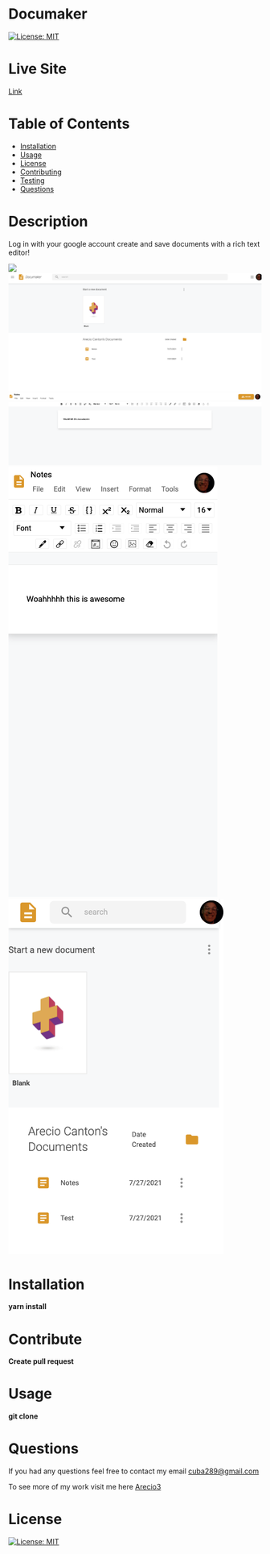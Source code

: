 # Documaker
  [![License: MIT](https://img.shields.io/badge/License-MIT-yellow.svg)](https://opensource.org/licenses/MIT)

  # Live Site
  [Link](https://documaker-arecio3.vercel.app/)
  
  # Table of Contents 
  * [Installation](#Installation) 
  * [Usage](#Usage) 
  * [License](#license)
  * [Contributing](#Contribute) 
  * [Testing](#Testing)
  * [Questions](#Questions)
  
  # Description 
Log in with your google account create and save documents with a rich text editor!

<img src="images/documaker1.png"></img>
<img src="images/documaker2.png"></img>
<img src="images/documaker3.png"></img>
<img src="images/documaker4.png"></img>
<img src="images/documaker5.png"></img>
  
  # Installation
   **yarn install**

  # Contribute
  **Create pull request**

  # Usage
  **git clone**

  # Questions
  If you had any questions feel free to contact my email cuba289@gmail.com

  To see more of my work visit me here [Arecio3](https://github.com/Arecio3)


  # License
  [![License: MIT](https://img.shields.io/badge/License-MIT-yellow.svg)](https://opensource.org/licenses/MIT)

